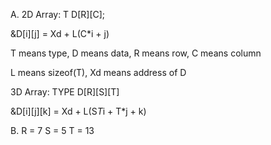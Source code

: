 A.
2D Array:
T D[R][C];

&D[i][j] = Xd + L(C*i + j)

T means type, D means data, R means row, C means column

L means sizeof(T), Xd means address of D

3D Array:
TYPE D[R][S][T]

&D[i][j][k] = Xd + L(S*T*i + T*j + k)

B.
R = 7
S = 5
T = 13
